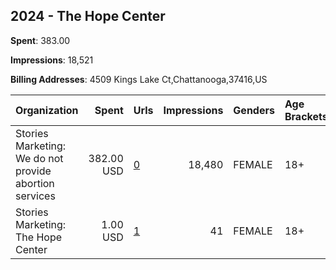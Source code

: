 ## 2024 - The Hope Center 
**Spent**: 383.00

**Impressions**: 18,521

**Billing Addresses**: 4509 Kings Lake Ct,Chattanooga,37416,US

|Organization|Spent|Urls|Impressions|Genders|Age Brackets|Country Codes|
|:---|---:|:---|---:|:---|:---|:---|
|Stories Marketing: We do not provide abortion services|382.00 USD|[0](https://www.snap.com/political-ads/asset/796c612b1c24d62dbbe7a2f49c5fd710065be1fca0025d324b061f9719fcf5a9?mediaType=mp4)|18,480|FEMALE|18+|united states|
|Stories Marketing: The Hope Center|1.00 USD|[1](https://www.snap.com/political-ads/asset/9969f4ba2bbcaacd79f410066df8bcdca8d0a0bfb64abf62928558e8b65ffad5?mediaType=mp4)|41|FEMALE|18+|united states|
